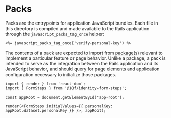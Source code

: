 # Packs

Packs are the entrypoints for application JavaScript bundles. Each file in this directory is compiled and made available to the Rails application through the `javascript_packs_tag_once` helper:

```erb
<%= javascript_packs_tag_once('verify-personal-key') %>
```

The contents of a pack are expected to import from [package(s)](../packages) relevant to implement a particular feature or page behavior. Unlike a package, a pack is intended to serve as the integration between the Rails application and its JavaScript behavior, and should query for page elements and application configuration necessary to initialize those packages.

```tsx
import { render } from 'react-dom';
import { FormSteps } from '@18f/identity-form-steps';

const appRoot = document.getElementById('app-root');

render(<FormSteps initialValues={{ personalKey: appRoot.dataset.personalKey }} />, appRoot);
```
